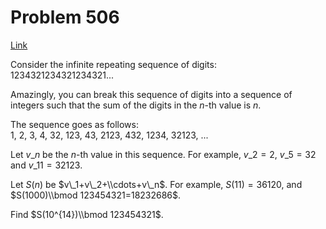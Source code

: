 # Problem 506

[Link](https://projecteuler.net/problem=506)

Consider the infinite repeating sequence of digits:  
1234321234321234321...

Amazingly, you can break this sequence of digits into a sequence of integers such that the sum of the digits in the $n$-th value is $n$.

The sequence goes as follows:  
1, 2, 3, 4, 32, 123, 43, 2123, 432, 1234, 32123, ...

Let $v\_n$ be the $n$-th value in this sequence. For example, $v\_2=2$, $v\_5=32$ and $v\_{11}=32123$.

Let $S(n)$ be $v\_1+v\_2+\\cdots+v\_n$. For example, $S(11)=36120$, and $S(1000)\\bmod 123454321=18232686$.

Find $S(10^{14})\\bmod 123454321$.
